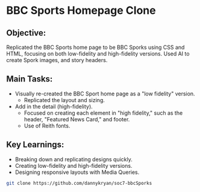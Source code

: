 # BBC Sports Homepage Clone

## Objective:

Replicated the BBC Sports home page to be BBC Sporks using CSS and HTML, focusing on both low-fidelity and high-fidelity versions. Used AI to create Spork images, and story headers.

## Main Tasks:

- Visually re-created the BBC Sport home page as a "low fidelity" version.
  - Replicated the layout and sizing.
- Add in the detail (high-fidelity).
  - Focused on creating each element in "high fidelity," such as the header, "Featured News Card," and footer.
  - Use of Reith fonts.

## Key Learnings:

- Breaking down and replicating designs quickly.
- Creating low-fidelity and high-fidelity versions.
- Designing responsive layouts with Media Queries.

```bash
git clone https://github.com/dannykryan/soc7-bbcSporks
```

